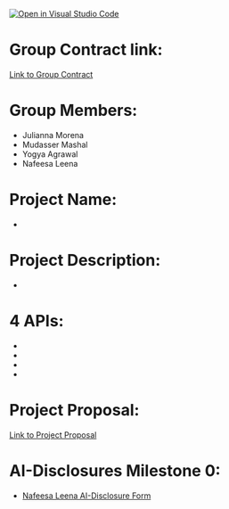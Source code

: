 [![Open in Visual Studio Code](https://classroom.github.com/assets/open-in-vscode-2e0aaae1b6195c2367325f4f02e2d04e9abb55f0b24a779b69b11b9e10269abc.svg)](https://classroom.github.com/online_ide?assignment_repo_id=17914869&assignment_repo_type=AssignmentRepo)

# Group Contract link:
[Link to Group Contract](docs/contract/CMPT-276-Group7-Contract.pdf)

# Group Members:
- Julianna Morena
- Mudasser Mashal
- Yogya Agrawal
- Nafeesa Leena

# Project Name:
- 

# Project Description:
- 

# 4 APIs:
- 
- 
- 
- 

# Project Proposal:
[Link to Project Proposal]()

# AI-Disclosures Milestone 0:
- [Nafeesa Leena AI-Disclosure Form](docs/ai-disclosures/P0_AI_Declaration_Nafeesa_Leena_301576890.pdf)
